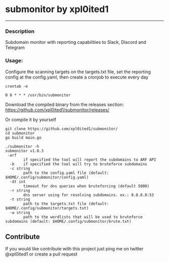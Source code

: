 # submonitor  by xpl0ited1

---
### Description
Subdomain monitor with reporting capabilities to Slack, Discord and Telegram


### Usage:

Configure the scanning targets on the targets.txt file, set the reporting config at the config.yaml,
then create a cronjob to execute every day

```
crontab -e

0 8 * * * /usr/bin/submonitor
```

Download the compiled binary from the releases section: https://github.com/xpl0ited1/submonitor/releases/

Or compile it by yourself

```
git clone https://github.com/xpl0ited1/submonitor/
cd submonitor
go build main.go

./submonitor -h
submonitor v1.0.3
 -arf
        if specified the tool will report the subdomains to ARF API
  -b    if specified the tool will try to bruteforce subdomains
  -c string
        path to the config.yaml file (default: $HOME/.config/submonitor/config.yaml) 
  -dt int
        timeout for dns queries when bruteforcing (default 5000)
  -r string
        dns server using for resolving subdomains. ex.: 8.8.8.8:53
  -t string
        path to the targets.txt file (default: $HOME/.config/submonitor/targets.txt)
  -w string
        path to the wordlists that will be used to bruteforce subdomains (default: $HOME/.config/submonitor/brute.txt)
```


## Contribute

If you would like contribute with this project just ping me on twitter @xpl0ited1 or create a pull request


